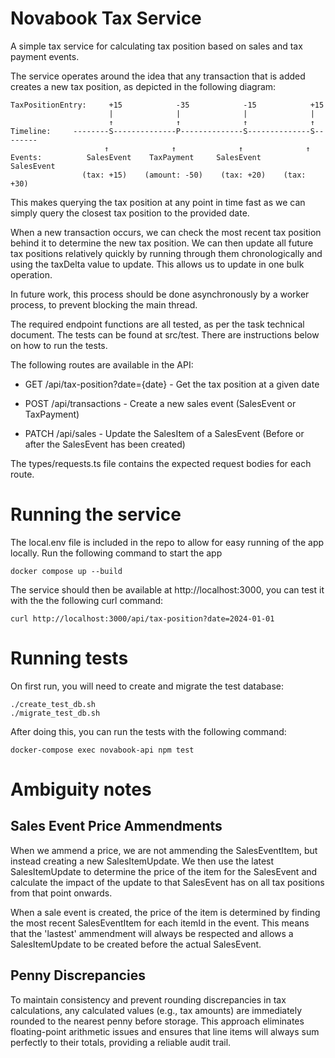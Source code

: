 # Novabook Tax Service

A simple tax service for calculating tax position based on sales and tax payment
events.

The service operates around the idea that any transaction that is added creates
a new tax position, as depicted in the following diagram:

```
TaxPositionEntry:     +15            -35            -15            +15
                      |              |              |              |
                      ↑              ↑              ↑              ↑
Timeline:     --------S--------------P--------------S--------------S--------
                     ↑              ↑              ↑              ↑
Events:          SalesEvent    TaxPayment     SalesEvent     SalesEvent
                (tax: +15)    (amount: -50)    (tax: +20)    (tax: +30)
```

This makes querying the tax position at any point in time fast as we can simply
query the closest tax position to the provided date.

When a new transaction occurs, we can check the most recent tax position behind
it to determine the new tax position. We can then update all future tax
positions relatively quickly by running through them chronologically and using
the taxDelta value to update. This allows us to update in one bulk operation.

In future work, this process should be done asynchronously by a worker process,
to prevent blocking the main thread.

The required endpoint functions are all tested, as per the task technical
document. The tests can be found at src/test. There are instructions below on
how to run the tests.

The following routes are available in the API:

- GET /api/tax-position?date={date} - Get the tax position at a given date

- POST /api/transactions - Create a new sales event (SalesEvent or TaxPayment)

- PATCH /api/sales - Update the SalesItem of a SalesEvent (Before or after the
  SalesEvent has been created)

The types/requests.ts file contains the expected request bodies for each route.

# Running the service

The local.env file is included in the repo to allow for easy running of the app
locally. Run the following command to start the app

```
docker compose up --build
```

The service should then be available at http://localhost:3000, you can test it
with the the following curl command:

```
curl http://localhost:3000/api/tax-position?date=2024-01-01
```

# Running tests

On first run, you will need to create and migrate the test database:

```
./create_test_db.sh
./migrate_test_db.sh
```

After doing this, you can run the tests with the following command:

```
docker-compose exec novabook-api npm test
```

# Ambiguity notes

## Sales Event Price Ammendments

When we ammend a price, we are not ammending the SalesEventItem, but instead
creating a new SalesItemUpdate. We then use the latest SalesItemUpdate to
determine the price of the item for the SalesEvent and calculate the impact of
the update to that SalesEvent has on all tax positions from that point onwards.

When a sale event is created, the price of the item is determined by finding the
most recent SalesEventItem for each itemId in the event. This means that the
'lastest' ammendment will always be respected and allows a SalesItemUpdate to be
created before the actual SalesEvent.

## Penny Discrepancies

To maintain consistency and prevent rounding discrepancies in tax calculations,
any calculated values (e.g., tax amounts) are immediately rounded to the nearest
penny before storage. This approach eliminates floating-point arithmetic issues
and ensures that line items will always sum perfectly to their totals, providing
a reliable audit trail.
